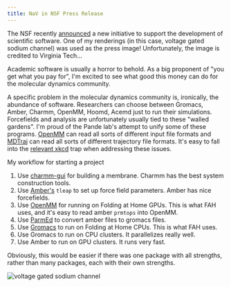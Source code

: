 ```yaml
---
title: NaV in NSF Press Release
---
```


The NSF recently [announced](https://www.nsf.gov/news/news_summ.jsp?cntn_id=189347) a new initiative to support the development of scientific software. One of my renderings (in this case, voltage gated sodium channel) was used as the press image! Unfortunately, the image is credited to Virginia Tech...

Academic software is usually a horror to behold. As a big proponent of "you get what you pay for", I'm excited to see what good this money can do for the molecular dynamics community.

A specific problem in the molecular dynamics community is, ironically, the abundance of software. Researchers can choose between Gromacs, Amber, Charmm, OpenMM, Hoomd, Acemd just to run their simulations. Forcefields and analysis are unfortunately usually tied to these "walled gardens". I'm proud of the Pande lab's attempt to unify some of these programs. [OpenMM](openmm.org) can read all sorts of different input file formats and [MDTraj](mdtraj.org) can read all sorts of different trajectory file formats. It's easy to fall into the [relevant xkcd](https://xkcd.com/927/) trap when addressing these issues.

My workflow for starting a project

 1. Use [charmm-gui](charmm-gui.org) for building a membrane. Charmm has the best system construction tools.
 2. Use [Amber's](ambermd.org) `tleap` to set up force field parameters. Amber has nice forcefields.
 3. Use [OpenMM](openmm.org) for running on Folding at Home GPUs. This is what FAH uses, and it's easy to read amber `prmtops` into OpenMM.
 4. Use [ParmEd](http://parmed.github.io/ParmEd/html/index.html) to convert amber files to gromacs files.
 5. Use [Gromacs](gromacs.org) to run on Folding at Home CPUs. This is what FAH uses.
 6. Use Gromacs to run on CPU clusters. It parallelizes really well.
 7. Use Amber to run on GPU clusters. It runs very fast.

Obviously, this would be easier if there was one package with all strengths, rather than many packages, each with their own strengths.

![voltage gated sodium channel]({{site.url}}/assets/2016-07-30-nav.jpg)
